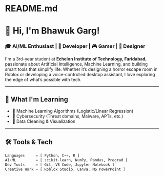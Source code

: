 # README.md

# 👋 Hi, I'm Bhawuk Garg!

### 🎓 AI/ML Enthusiast | 🧠 Developer | 🎮 Gamer | 🎨 Designer

I'm a 3rd-year student at **Echelon Institute of Technology, Faridabad**, passionate about Artificial Intelligence, Machine Learning, and building smart tools that simplify life. Whether it’s designing a horror escape room in Roblox or developing a voice-controlled desktop assistant, I love exploring the edge of what’s possible with tech.

---

## 🧠 What I'm Learning

- 🔢 Machine Learning Algorithms (Logistic/Linear Regression)
- 🔐 Cybersecurity (Threat domains, Malware, APTs, etc.)
- 🧾 Data Cleaning & Visualization

---

## 🛠️ Tools & Tech

```python
Languages     = [ Python, C++, R ]
AI/ML         = [ scikit-learn, NumPy, Pandas, Pregrad ]
Dev Tools     = [ Git, VS Code, Jupyter Notebook ]
Creative Work = [ Roblox Studio, Canva, MS PowerPoint ]
